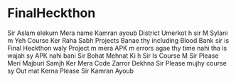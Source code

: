 # FinalHeckthon
Sir Aslam elekum Mera name Kamran ayoub District Umerkot h sir M Sylani m Yeh Course Ker Raha Sabh Projects Banae thy including Blood Bank sir is Final Heckthon waly Project m mera APK m errors agae thy time nahi tha is wajah sy APK nahi bani Sir Bohat Mehnat Ki h Sir Is Course M Sir Please Meri Majburi Samjh Ker Mera Code Zarror Dekhna Sir Please mujhy course sy Out mat Kerna Please Sir 
Kamran Ayoub
